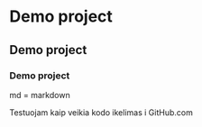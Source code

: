 # Demo project
## Demo project
### Demo project

md = markdown

Testuojam kaip veikia kodo ikelimas i GitHub.com
